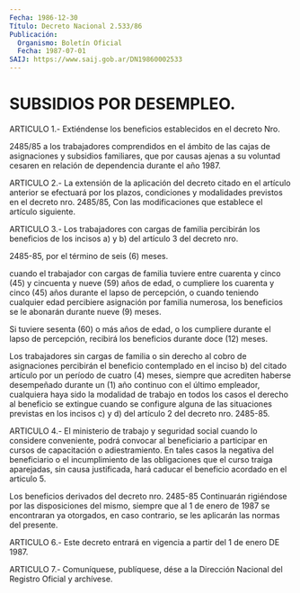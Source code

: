 ```yaml
---
Fecha: 1986-12-30
Título: Decreto Nacional 2.533/86
Publicación:
  Organismo: Boletín Oficial
  Fecha: 1987-07-01
SAIJ: https://www.saij.gob.ar/DN19860002533
---
```

# SUBSIDIOS POR DESEMPLEO.

<a id="1"></a>
ARTICULO 1.- Extiéndense los beneficios establecidos en el decreto Nro.

2485/85 a los trabajadores comprendidos en el ámbito de las cajas de asignaciones y subsidios familiares, que por causas ajenas a su voluntad cesaren en relación de dependencia durante el año 1987.

<a id="2"></a>
ARTICULO 2.- La extensión de la aplicación del decreto citado en el artículo anterior se efectuará por los plazos, condiciones y modalidades previstos en el decreto nro. 2485/85, Con las modificaciones que establece el artículo siguiente.

<a id="3"></a>
ARTICULO 3.- Los trabajadores con cargas de familia percibirán los beneficios de los incisos a) y b) del artículo 3 del decreto nro.

2485-85, por el término de seis (6) meses.

cuando el trabajador con cargas de familia tuviere entre cuarenta y cinco (45) y cincuenta y nueve (59) años de edad, o cumpliere los cuarenta y cinco (45) años durante el lapso de percepción, o cuando teniendo cualquier edad percibiere asignación por familia numerosa, los beneficios se le abonarán durante nueve (9) meses.

Si tuviere sesenta (60) o más años de edad, o los cumpliere durante el lapso de percepción, recibirá los beneficios durante doce (12) meses.

Los trabajadores sin cargas de familia o sin derecho al cobro de asignaciones percibirán el beneficio contemplado en el inciso b) del citado artículo por un período de cuatro (4) meses, siempre que acrediten haberse desempeñado durante un (1) año continuo con el último empleador, cualquiera haya sido la modalidad de trabajo en todos los casos el derecho al beneficio se extingue cuando se configure alguna de las situaciones previstas en los incisos c) y d) del artículo 2 del decreto nro. 2485-85.

<a id="4"></a>
ARTICULO 4.- El ministerio de trabajo y seguridad social cuando lo considere conveniente, podrá convocar al beneficiario a participar en cursos de capacitación o adiestramiento. En tales casos la negativa del beneficiario o el incumplimiento de las obligaciones que el curso traiga aparejadas, sin causa justificada, hará caducar el beneficio acordado en el articulo 5.

<a id="5"></a>
Los beneficios derivados del decreto nro. 2485-85 Continuarán rigiéndose por las disposiciones del mismo, siempre que al 1 de enero de 1987 se encontraran ya otorgados, en caso contrario, se les aplicarán las normas del presente.

<a id="6"></a>
ARTICULO 6.- Este decreto entrará en vigencia a partir del 1 de enero DE 1987.

<a id="7"></a>
ARTICULO 7.- Comuníquese, publíquese, dése a la Dirección Nacional del Registro Oficial y archívese.